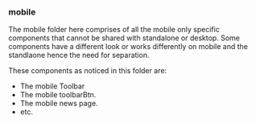 ### mobile

The mobile folder here comprises of all the mobile only specific components that cannot be shared with standalone or desktop. Some components have a different look or works differently on mobile and the standlaone hence the need for separation.

These components as noticed in this folder are:

* The mobile Toolbar
* The mobile toolbarBtn.
* The mobile news page.
* etc.

